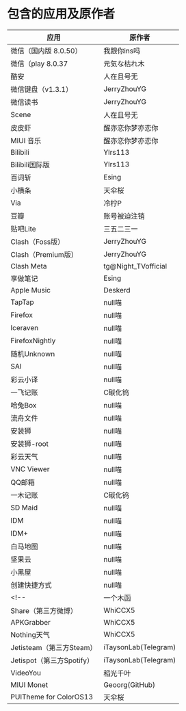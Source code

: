 # 包含的应用及原作者

| 应用 | 原作者 |
| --- | --- |
| 微信（国内版 8.0.50） | 我跟你ins吗 |
| 微信（play 8.0.37 | 元気な枯れ木 |
| 酷安 | 人在且号无 |
| 微信键盘（v1.3.1） | JerryZhouYG |
| 微信读书 | JerryZhouYG |
| Scene | 人在且号无 |
| 皮皮虾 | 醒亦恋你梦亦恋你 |
| MIUI 音乐 | 醒亦恋你梦亦恋你 |
| Bilibili | Ylrs113 |
| Bilibili国际版 | Ylrs113 |
| 百词斩 | Esing |
| 小横条 | 天伞桜 |
| Via | 冷柠P |
| 豆瓣 | 账号被迫注销 |
| 贴吧Lite | 三五二三一 |
| Clash（Foss版） | JerryZhouYG |
| Clash（Premium版） | JerryZhouYG |
| Clash Meta | tg@Night_TVofficial |
| 享做笔记 | Esing |
| Apple Music | Deskerd |
| TapTap | null喵 |
| Firefox | null喵 |
| Iceraven | null喵 |
| FirefoxNightly | null喵 |
| 随机Unknown | null喵 |
| SAI | null喵 |
| 彩云小译 | null喵 |
| 一飞记账 | C碳化钨 |
| 哈兔Box | null喵 |
| 流舟文件 | null喵 |
| 安装狮 | null喵 |
| 安装狮-root | null喵 |
| 彩云天气 | null喵 |
| VNC Viewer | null喵 |
| QQ邮箱 | null喵 |
| 一木记账 | C碳化钨 |
| SD Maid | null喵 |
| IDM | null喵 |
| IDM+ | null喵 |
| 白马地图 | null喵 |
| 坚果云 | null喵 |
| 小黑屋 | null喵 |
| 创建快捷方式 | null喵 |
<!-- | 一个木函 | JerryZhouYG |
| Share（第三方微博） | WhiCCX5 |
| APKGrabber | WhiCCX5 |
| Nothing天气 | WhiCCX5 |
| Jetisteam（第三方Steam） | iTaysonLab(Telegram) |
| Jetispot（第三方Spotify） | iTaysonLab(Telegram) |
| VideoYou | 稻光千叶 |
| MIUI Monet | Geoorg(GitHub) |
| PUITheme for ColorOS13 | 天伞桜 | -->
